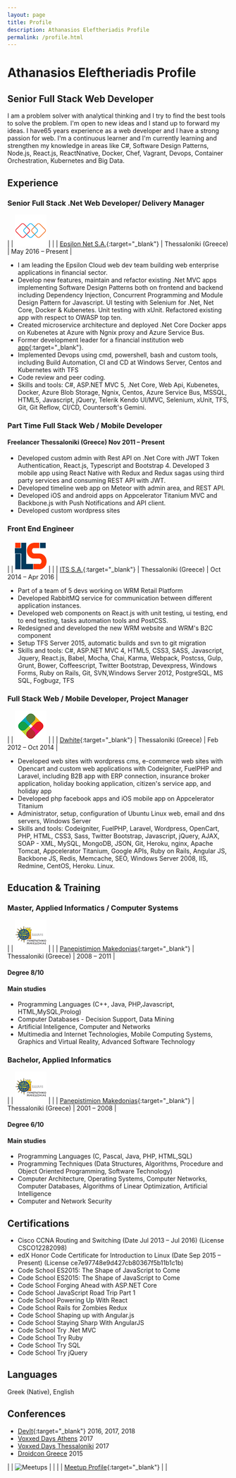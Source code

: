 ```yaml
---
layout: page
title: Profile
description: Athanasios Eleftheriadis Profile
permalink: /profile.html
---
```


# Athanasios Eleftheriadis Profile

## Senior Full Stack Web Developer

I am a problem solver with analytical thinking and I try to find the best tools to solve the problem. I'm open to new ideas and I stand up to forward my ideas. I have65 years experience as a web developer and I have a strong passion for web. I'm a continuous learner and I'm currently learning and strengthen my knowledge in areas like C#, Software Design Patterns, Node.js, React.js, ReactNnative, Docker, Chef, Vagrant, Devops, Container Orchestration, Kubernetes and Big Data.

## Experience

### Senior Full Stack .Net Web Developer/ Delivery Manager

| | ![epsilonnet logo](/assets/imgs/epsilonnet.png "Epsilon Net") | |
| [Epsilon Net S.A.](https://www.epsilonnet.gr/?lang=en){:target="_blank"} | Thessaloniki (Greece) | May 2016 – Present |

* ​I am leading the Epsilon Cloud web dev team building web enterprise applications in financial sector.
* Develop new features, maintain and refactor existing .Net MVC apps implementing Software Design Patterns both on frontend and backend including Dependency Injection, Concurrent Programming and Module Design Pattern for Javascript. UI testing with Selenium for .Net, Net Core, Docker & Kubenetes. Unit testing with xUnit. Refactored existing app with respect to OWASP top ten.
* Created microservice architecture and deployed .Net Core Docker apps on Kubenetes at Azure with Ngnix proxy and Azure Service Bus.
* Former development leader for a financial institution web [app](http://mybusiness.be24.gr/){:target="_blank"}.
* Implemented Devops using cmd, powershell, bash and custom tools, including Build Automation, CI and CD at Windows Server, Centos and Kubernetes with TFS
* ​Code review and peer coding.​
* Skills and tools: C#, ASP.NET MVC 5, .Net Core, Web Api, Kubenetes, Docker, Azure Blob Storage, Ngnix, Centos, Azure Service Bus, MSSQL, HTML5, Javascript, jQuery, Telerik Kendo UI/MVC, Selenium, xUnit, TFS, Git, Git Reflow, CI/CD, Countersoft's Gemini.​​

### Part Time Full Stack Web / Mobile Developer

#### Freelancer Thessaloniki (Greece) Nov 2011 – Present

* Developed custom admin with Rest API on .Net Core with JWT Token Authentication, React.js, Typescript and Bootstrap 4. Developed 3 mobile app using React Native with Redux and Redux sagas using third party services and consuming REST API with JWT.
* Developed timeline web app on ​Meteor with admin area, and REST API.
* Developed iOS and android apps on Appcelerator Titanium MVC and Backbone.js with Push Notifications and API client.
* Developed custom wordpress sites

### Front End Engineer

| | ![Its logo](/assets/imgs/its.png "ITS") | |
| [ITS S.A.](http://www.its.net.gr/){:target="_blank"} | Thessaloniki (Greece) | Oct 2014 – Apr 2016 |

* Part of a team of 5 devs working on WRM Retail Platform
* Developed RabbitMQ service for communication between different application instances.
* Developed web components on React.js with unit testing, ui testing, end to end testing, tasks automation tools and PostCSS.
* Redesigned and developed the new WRM website and WRM's B2C component
* Setup TFS Server 2015, automatic builds and svn to git migration
* Skills and tools: C#, ASP.NET MVC 4, HTML5, CSS3​, SASS, Javascript​, Jquery, React.js, Babel, Mocha, Chai, Karma, Webpack, Postcss, Gulp, Grunt, Bower, Coffeescript, Twitter Bootstrap, Devexpress,​ Windows Forms, Ruby on Rails, Git, SVN,Windows Server 2012, PostgreSQL, MS SQL, Fogbugz, TFS

### Full Stack Web / Mobile Developer, Project Manager

| | ![Its logo](/assets/imgs/dwhite.png "ITS") | |
| [Dwhite](https://www.dwhite.eu/home-en/){:target="_blank"} | Thessaloniki (Greece) | Feb 2012 – Oct 2014 |

* Developed web sites with wordpress cms, e-commerce web sites with Opencart and custom web applications with Codeigniter, FuelPHP and Laravel, including B2B app with ERP connection, insurance broker application, holiday booking application, citizen's service app, and holiday app
* Developed php facebook apps and iOS mobile app on Appcelerator Titanium
* Administrator, setup, configuration of Ubuntu Linux web, email and dns servers, Windows Server
* Skills and tools: Codeigniter, FuelPHP, Laravel, Wordpress, OpenCart, PHP, HTML, CSS3, Sass, Twitter Bootstrap, Javascript, jQuery, AJAX, SOAP - XML, MySQL, MongoDB, JSON, Git, Heroku, nginx, Apache Tomcat, Appcelerator Titanium, Google APIs, Ruby on Rails, Angular JS, Backbone JS, Redis, Memcache, SEO, Windows Server 2008, IIS, Redmine, CentOS, Heroku. Linux.

## Education & Training

### Master, Applied Informatics / Computer Systems

| | ![Panepistimion Makedonias](/assets/imgs/pamak.png "Panepistimion Makedonias") | |
| [Panepistimion Makedonias](http://www.uom.gr/index.php?newlang=eng){:target="_blank"} | Thessaloniki (Greece) | 2008 – 2011 |

#### Degree **8/10**

#### Main studies

* Programming Languages (C++, Java, PHP,Javascript, HTML,MySQL,Prolog)
* Computer Databases - Decision Support, Data Mining
* Artificial Inteligence, Computer and Networks
* Multimedia and Internet Technologies, Mobile Computing Systems, Graphics and Virtual Reality, Advanced Software Technology

### Bachelor, Applied Informatics

| | ![Panepistimion Makedonias](/assets/imgs/pamak.png "Panepistimion Makedonias") | |
| [Panepistimion Makedonias](http://www.uom.gr/index.php?newlang=eng){:target="_blank"} | Thessaloniki (Greece) | 2001 – 2008 |

#### Degree **6/10**

#### Main studies

* Programming Languages (C, Pascal, Java, PHP, HTML,SQL)
* Programming Techniques (Data Structures, Algorithms, Procedure and Object Oriented Programming, Software Technology)
* Computer Architecture, Operating Systems, Computer Networks, Computer Databases, Algorithms of Linear Optimization, Artificial Intelligence 
* Computer and Network Security

## Certifications

* Cisco CCNA Routing and Switching (Date Jul 2013 – Jul 2016) (License CSCO12282098)
* edX Honor Code Certificate for Introduction to Linux (Date Sep 2015 – Present) (License ce7e97748e9d427cb80367f5b11b1c1b)
* Code School ES2015: The Shape of JavaScript to Come
* Code School ES2015: The Shape of JavaScript to Come
* Code School Forging Ahead with ASP.NET Core
* Code School JavaScript Road Trip Part 1
* Code School Powering Up With React
* Code School Rails for Zombies Redux
* Code School Shaping up with Angular.js
* Code School Staying Sharp With AngularJS
* Code School Try .Net MVC
* Code School Try Ruby
* Code School Try SQL
* Code School Try jQuery

## Languages

Greek (Native), English

## Conferences

* [DevIt](https://devitconf.org/){:target="_blank"} 2016, 2017, 2018
* [Voxxed Days Athens](https://voxxeddays.com/athens/) 2017
* [Voxxed Days Thessaloniki](https://voxxeddays.com/thessaloniki/) 2017
* [Droidcon Greece](https://droidcon.gr/) 2015

| | ![Meetups](https://secure.meetupstatic.com/s/img/5455565085016210254/logo/svg/logo--script.svg "Meetups") | |
| | [Meetup Profile](https://www.meetup.com/members/187466502/){:target="_blank"} | |



